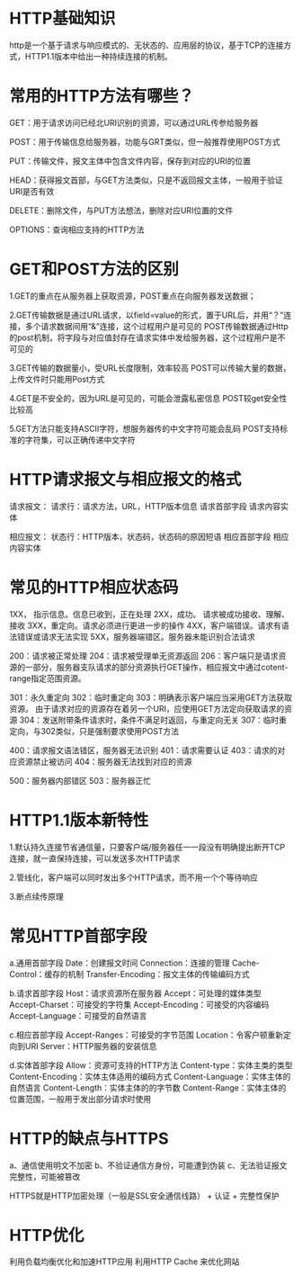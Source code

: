 # HTTP基础知识

http是一个基于请求与响应模式的、无状态的、应用层的协议，基于TCP的连接方式，HTTP1.1版本中给出一种持续连接的机制。

#

# 常用的HTTP方法有哪些？
GET：用于请求访问已经北URI识别的资源，可以通过URL传参给服务器

POST：用于传输信息给服务器，功能与GRT类似，但一般推荐使用POST方式

PUT：传输文件，报文主体中包含文件内容，保存到对应的URI的位置

HEAD：获得报文首部，与GET方法类似，只是不返回报文主体，一般用于验证URI是否有效

DELETE：删除文件，与PUT方法想法，删除对应URI位置的文件

OPTIONS：查询相应支持的HTTP方法

# GET和POST方法的区别

1.GET的重点在从服务器上获取资源，POST重点在向服务器发送数据；

2.GET传输数据是通过URL请求，以field=value的形式，置于URL后，并用“？”连接，多个请求数据间用“&”连接，这个过程用户是可见的
POST传输数据通过Http的post机制，将字段与对应值封存在请求实体中发给服务器，这个过程用户是不可见的

3.GET传输的数据量小，受URL长度限制，效率较高
POST可以传输大量的数据，上传文件时只能用Post方式

4.GET是不安全的，因为URL是可见的，可能会泄露私密信息
POST较get安全性比较高

5.GET方法只能支持ASCII字符，想服务器传的中文字符可能会乱码
POST支持标准的字符集，可以正确传递中文字符

# HTTP请求报文与相应报文的格式
 请求报文：
    请求行：请求方法，URL，HTTP版本信息
    请求首部字段
    请求内容实体

相应报文：
    状态行：HTTP版本，状态码，状态码的原因短语
    相应首部字段
    相应内容实体


# 常见的HTTP相应状态码

1XX， 指示信息。信息已收到，正在处理
2XX，成功。 请求被成功接收、理解、接收
3XX，重定向。请求必须进行更进一步的操作
4XX，客户端错误。请求有语法错误或请求无法实现
5XX，服务器端错区。服务器未能识别合法请求

200：请求被正常处理
204：请求被受理单无资源返回
206：客户端只是请求资源的一部分，服务器支队请求的部分资源执行GET操作，相应报文中通过cotent-range指定范围资源。

301：永久重定向
302：临时重定向
303：明确表示客户端应当采用GET方法获取资源。
         由于请求对应的资源存在着另一个URI，应使用GET方法定向获取请求的资源
304：发送附带条件请求时，条件不满足时返回，与重定向无关
307：临时重定向，与302类似，只是强制要求使用POST方法

400：请求报文语法错区，服务器无法识别
401：请求需要认证
403：请求的对应资源禁止被访问
404：服务器无法找到对应的资源

500：服务器内部错区
503：服务器正忙



# HTTP1.1版本新特性
1.默认持久连接节省通信量，只要客户端/服务器任一一段没有明确提出断开TCP连接，就一直保持连接，可以发送多次HTTP请求

2.管线化，客户端可以同时发出多个HTTP请求，而不用一个个等待响应

3.断点续传原理

# 常见HTTP首部字段

a.通用首部字段
    Date：创建报文时间
    Connection：连接的管理
    Cache-Control：缓存的机制
    Transfer-Encoding：报文主体的传输编码方式

b.请求首部字段
    Host：请求资源所在服务器
    Accept：可处理的媒体类型
    Accept-Charset：可接受的字符集
    Accept-Encoding：可接受的内容编码
    Accept-Language：可接受的自然语言

c.相应首部字段
   Accept-Ranges：可接受的字节范围
   Location：令客户顿重新定向到URI
   Server：HTTP服务器的安装信息

d.实体首部字段
    Allow：资源可支持的HTTP方法
    Content-type：实体主类的类型
    Content-Encoding：实体主体适用的编码方式
    Content-Language：实体主体的自然语言
    Content-Length：实体主体的的字节数
    Content-Range：实体主体的位置范围，一般用于发出部分请求时使用


# HTTP的缺点与HTTPS
a、通信使用明文不加密
b、不验证通信方身份，可能遭到伪装
c、无法验证报文完整性，可能被篡改

HTTPS就是HTTP加密处理（一般是SSL安全通信线路） + 认证 + 完整性保护

# HTTP优化
利用负载均衡优化和加速HTTP应用
利用HTTP Cache 来优化网站






